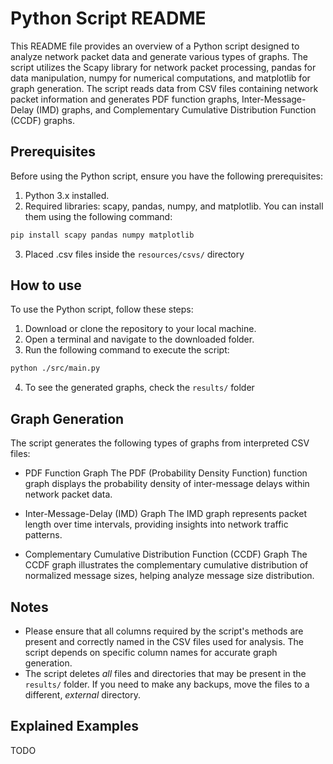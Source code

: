 # Python Script README

This README file provides an overview of a Python script designed to analyze network packet data and generate various types of graphs. The script utilizes the Scapy library for network packet processing, pandas for data manipulation, numpy for numerical computations, and matplotlib for graph generation. The script reads data from CSV files containing network packet information and generates PDF function graphs, Inter-Message-Delay (IMD) graphs, and Complementary Cumulative Distribution Function (CCDF) graphs.

## Prerequisites

Before using the Python script, ensure you have the following prerequisites:

1. Python 3.x installed.
2. Required libraries: scapy, pandas, numpy, and matplotlib. You can install them using the following command:

```bash
pip install scapy pandas numpy matplotlib
```
3. Placed .csv files inside the ```resources/csvs/``` directory
## How to use
To use the Python script, follow these steps:

1. Download or clone the repository to your local machine.
2. Open a terminal and navigate to the downloaded folder.
3. Run the following command to execute the script:
```bash
python ./src/main.py
```
4. To see the generated graphs, check the ```results/``` folder

## Graph Generation
The script generates the following types of graphs from interpreted CSV files:

- PDF Function Graph
The PDF (Probability Density Function) function graph displays the probability density of inter-message delays within network packet data.

- Inter-Message-Delay (IMD) Graph
The IMD graph represents packet length over time intervals, providing insights into network traffic patterns.

- Complementary Cumulative Distribution Function (CCDF) Graph
The CCDF graph illustrates the complementary cumulative distribution of normalized message sizes, helping analyze message size distribution.

## Notes
 - Please ensure that all columns required by the script's methods are present and correctly named in the CSV files used for analysis. The script depends on specific column names for accurate graph generation.
 - The script deletes *all* files and directories that may be present in the ```results/``` folder. If you need to make any backups, move the files to a different, *external* directory.

## Explained Examples
TODO

